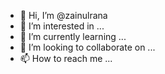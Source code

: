 - 👋 Hi, I’m @zainulrana
- 👀 I’m interested in ...
- 🌱 I’m currently learning ...
- 💞️ I’m looking to collaborate on ...
- 📫 How to reach me ...

<!---
zainulrana/zainulrana is a ✨ special ✨ repository because its `README.md` (this file) appears on your GitHub profile.
You can click the Preview link to take a look at your changes.
--->
